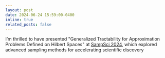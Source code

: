 ```yaml
---
layout: post
date: 2024-06-24 15:59:00-0400
inline: true
related_posts: false
---
```


I’m thrilled to have presented "Generalized Tractability for Approximation Problems Defined on Hilbert Spaces" at [SampSci 2024](https://sites.google.com/view/sampsci-2024/home?authuser=0), which explored advanced sampling methods for accelerating scientific discovery

